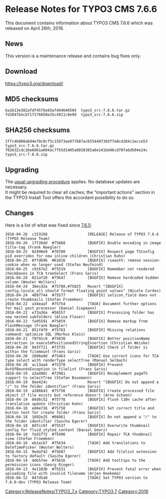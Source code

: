 Release Notes for TYPO3 CMS 7.6.6
=================================

This document contains information about TYPO3 CMS 7.6.6 which was
released on April 26th, 2016.

News
----

This version is a maintenance release and contains bug fixes only.

Download
--------

<https://typo3.org/download/>

MD5 checksums
-------------

    ba1b13e382afdf4570a93afd44646504  typo3_src-7.6.6.tar.gz
    fd3047b4cbf1f176858e35c4911c9e9d  typo3_src-7.6.6.zip

SHA256 checksums
----------------

    2ffc4b800ab94e70c8cf5c15973ae977687ac6554497303f7e8cd284c1ecce53  typo3_src-7.6.6.tar.gz
    f02632cdc16e6961a604ac7f55d1405a8018385a6e141bd46cd78fa6d504e24c  typo3_src-7.6.6.zip

Upgrading
---------

The [usual upgrading
procedure](https://docs.typo3.org/typo3cms/InstallationGuide/) applies.
No database updates are necessary.\
It might be required to clear all caches; the “important actions”
section in the TYPO3 Install Tool offers the accordant possibility to do
so.

Changes
-------

Here is a list of what was fixed since
[7.6.5](TYPO3_CMS_7.6.5 "wikilink"):

    2016-04-26  c153268                  [RELEASE] Release of TYPO3 7.6.6 (TYPO3 Release Team)
    2016-04-26  17f26dd  #75860          [BUGFIX] Double encoding in image title-tag (Frank Naegler)
    2016-04-25  02490e9  #70780          [BUGFIX] Respect page TSConfig pid overrides for new inline children (Christian Kuhn)
    2016-04-25  8ffd696  #61016          [BUGFIX] rsaauth: remove session-cookie when no longer used (Stefan Neufeind)
    2016-04-25  c9167e2  #75519          [BUGFIX] Remember not rendered checkboxes in TCA treeSelect (Frans Saris)
    2016-04-24  021af28  #75647          [BUGFIX] Remove hardcoded hidden column (Wouter Wolters)
    2016-04-24  38ecd2a  #75780,#75825   Revert "[BUGFIX] config.locale_all should format floating point values" (Nicole Cordes)
    2016-04-24  4897744  #75577          [BUGFIX] selicon_field does not create thumbnails (Stefan Froemken)
    2016-04-22  a34eaaf  #75754          [TASK] Document further options for mail post processor (Daniel Siepmann)
    2016-04-22  e73a36a  #56557          [BUGFIX] Processing folder has now nested subfolders (Alina Fleser)
    2016-04-22  fa95591  #75859          [BUGFIX] Remove markup from FlashMessage (Frank Naegler)
    2016-04-21  851f4f9  #75783          [BUGFIX] Missing relations command: optimize SQL (Markus Klein)
    2016-04-21  f9791c9  #75830          [BUGFIX] Better positionName extraction in executePositionedStringInsertion (Christian Weiske)
    2016-04-20  943f711  #73735          [BUGFIX] Check if folder is within the filemount (Frans Saris)
    2016-04-20  2606e0d  #75463          [TASK] Use correct icons for TCA type select with renderType selectTree (Manuel Selbach)
    2016-04-20  ac13aa4  #75370          [BUGFIX] Prevent OutOfBoundsException in filelist (Frans Saris)
    2016-04-19  a3ad40c  #72961          [BUGFIX] Reimplement pageTS support to selectTree (Stefan Busemann)
    2016-04-19  8ee424c                  Revert "[BUGFIX] Do not append a "/" to the folder identifier" (Frans Saris)
    2016-04-19  a286b43  #75756          [BUGFIX] Create processed file object if file exists but reference doesn't (Arno Schoon)
    2016-04-19  04d6c52  #75778          [BUGFIX] Flush l10n cache after translation update (Christian Kuhn)
    2016-04-18  ed4e716  #75750          [BUGFIX] Set correct title and button text for create folder (Frans Saris)
    2016-04-18  1692e25  #66861          [BUGFIX] Do not append a "/" to the folder identifier (Sascha Egerer)
    2016-04-18  8d7cc6f  #75537          [BUGFIX] Overwrite thumbnail config for fluid_styled_content (Daniel Goerz)
    2016-04-18  fed1f72  #75496          [BUGFIX] Repair TCA thumbnail view (Stefan Froemken)
    2016-04-16  eb1ecb7  #75634          [TASK] Add translations to DateTimePicker (Wouter Wolters)
    2016-04-15  9edaf42  #75687          [BUGFIX] Add filelist extension to factory default (Sascha Egerer)
    2016-04-14  4de57ee  #75616          [TASK] Add tooltips to the permission icons (Georg Ringer)
    2016-04-13  4e1103b  #75531          [BUGFIX] Prevent fatal error when uploading file with invalid filename (Arjen Hoekema)
    2016-04-12  047d5a0                  [TASK] Set TYPO3 version to 7.6.6-dev (TYPO3 Release Team)

<Category:ReleaseNotes/TYPO3_7.x> [Category:TYPO3
7](Category:TYPO3_7 "wikilink") <Category:2016>
